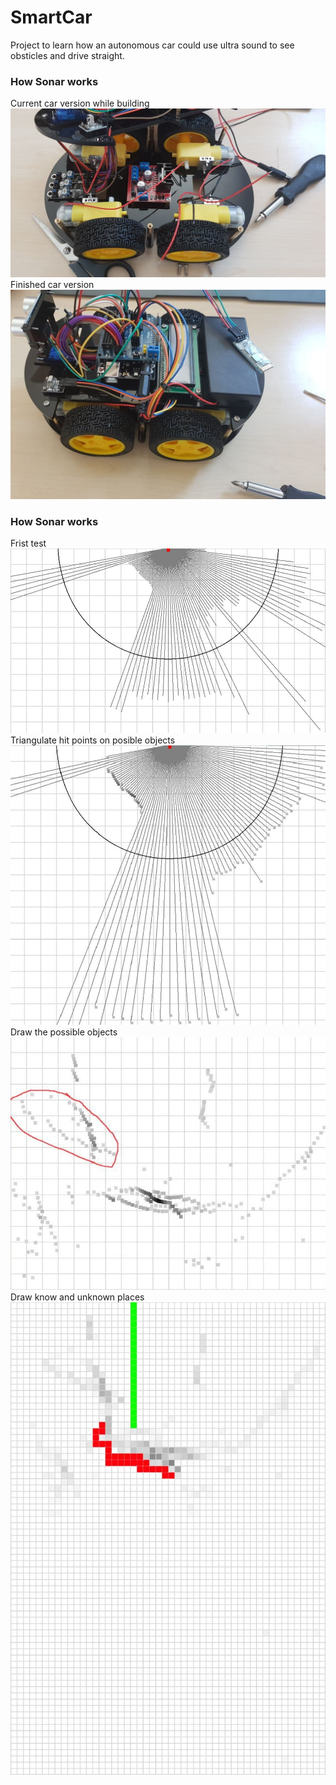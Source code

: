# SmartCar
Project to learn how an autonomous car could use ultra sound to see obsticles and drive straight.

### How Sonar works
Current car version while building 
![alt text](https://github.com/poetter-sebastian/SmartCar/blob/main/img/car_1.jpg "How it works")
Finished car version
![alt text](https://github.com/poetter-sebastian/SmartCar/blob/main/img/car_2.jpg "How it works")

### How Sonar works
Frist test
![alt text](https://github.com/poetter-sebastian/SmartCar/blob/main/img/1.jpg "How it works")
Triangulate hit points on posible objects
![alt text](https://github.com/poetter-sebastian/SmartCar/blob/main/img/2.jpg "How it works")
Draw the possible objects
![alt text](https://github.com/poetter-sebastian/SmartCar/blob/main/img/3.jpg "How it works")
Draw know and unknown places
![alt text](https://github.com/poetter-sebastian/SmartCar/blob/main/img/4.jpg "How it works")

